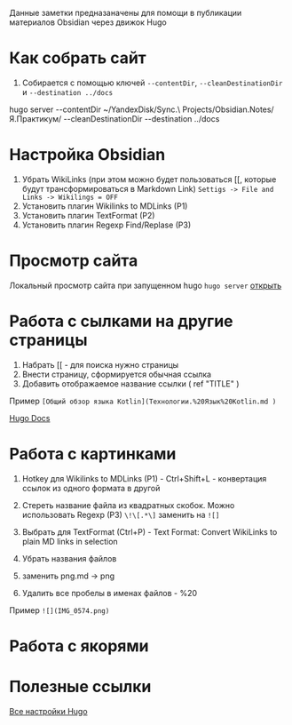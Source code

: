 Данные заметки предназаначены для помощи в публикации материалов Obsidian через движок Hugo

# Как собрать сайт
1. Собирается с помощью ключей `--contentDir`, `--cleanDestinationDir` и `--destination ../docs`

hugo server --contentDir  ~/YandexDisk/Sync.\ Projects/Obsidian.Notes/Я.Практикум/ --cleanDestinationDir --destination ../docs 

# Настройка Obsidian
1. Убрать WikiLinks (при этом можно будет пользоваться [[, которые будут трансформироваться в Markdown Link) `Settigs -> File and Links -> Wikilings = OFF`
2. Установить плагин Wikilinks to MDLinks (P1)
3. Установить плагин TextFormat (P2)
4. Установить плагин Regexp Find/Replase (P3)


# Просмотр сайта
Локальный просмотр сайта при запущенном hugo `hugo server` [открыть](http://localhost:1313)

# Работа с сылками на другие страницы
1. Набрать [[ - для поиска нужно страницы
2. Внести страницу, сформируется обычная ссылка
3. Добавить отображаемое название ссылки ( ref "TITLE" )

Пример
`[Общий обзор языка Kotlin](Технологии.%20Язык%20Kotlin.md )`

[Hugo Docs](https://gohugo.io/render-hooks/images/)

# Работа с картинками
1. Hotkey для Wikilinks to MDLinks (P1) - Ctrl+Shift+L - конвертация ссылок из одного формата в другой
2. Стереть название файла из квадратных скобок. Можно использовать Regexp (P3)  `\!\[.*\]` заменить на `![]` 

1. Выбрать для TextFormat (Ctrl+P) - Text Format: Convert WikiLinks to plain MD links in selection
2. Убрать названия файлов
3. заменить png.md -> png
4. Удалить все пробелы в именах файлов - %20

Пример
`![](IMG_0574.png)`

# Работа с якорями

# Полезные ссылки
[Все настройки Hugo](https://gohugo.io/configuration/all/#ignorefiles)